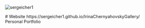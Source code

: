 <p align="left"> <img src="https://komarev.com/ghpvc/?username=sergeicher1&label=Profile%20views&color=0e75b6&style=flat" alt="sergeicher1" /> </p>
# Website https://sergeicher1.github.io/IrinaChernyahovskyGallery/
Personal Portfolio
